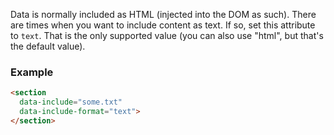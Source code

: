 Data is normally included as HTML (injected into the DOM as such). There are times when you want to include content as text. If so, set this attribute to `text`. That is the only supported value (you can also use "html", but that's the default value).

### Example
```HTML
<section 
  data-include="some.txt"
  data-include-format="text">
</section> 
``` 